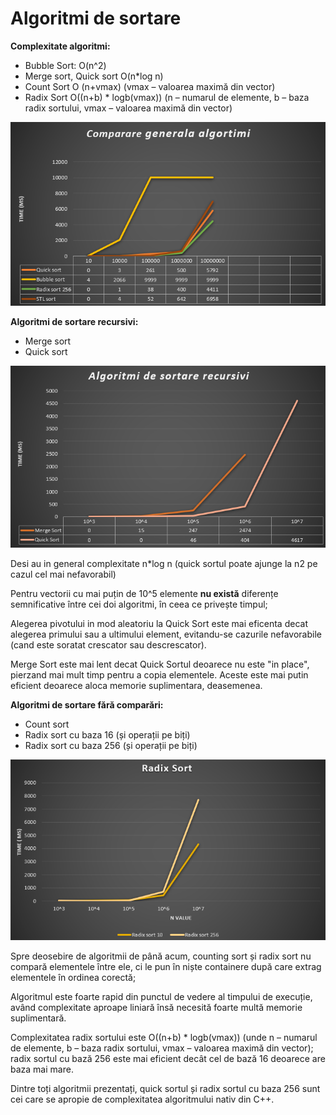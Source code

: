 # Algoritmi de sortare

**Complexitate algoritmi:** 

- Bubble Sort: O(n^2)
- Merge sort, Quick sort O(n\*log n)
- Count Sort O (n+vmax) (vmax – valoarea maximă din vector)
- Radix Sort O((n+b) \* logb(vmax)) (n – numarul de elemente, b – baza radix sortului, vmax – valoarea maximă din vector)

![comparare_generala](./static/img/comparare_generala.png)

 **Algoritmi de sortare recursivi:**

- Merge sort
- Quick sort

![recursivi](./static/img/recursivi.png)

Desi au in general complexitate n\*log n (quick sortul poate ajunge la n2 pe cazul cel mai nefavorabil)

Pentru vectorii cu mai puțin de 10^5 elemente **nu există** diferențe semnificative între cei doi algoritmi, în ceea ce privește timpul;

Alegerea pivotului in mod aleatoriu la Quick Sort este mai eficenta decat alegerea primului sau a ultimului element, evitandu-se cazurile nefavorabile (cand este soratat crescator sau descrescator).

Merge Sort este mai lent decat Quick Sortul deoarece nu este &quot;in place&quot;, pierzand mai mult timp pentru a copia elementele. Aceste este mai putin eficient deoarece aloca memorie suplimentara, deasemenea.

**Algoritmi de sortare fără comparări:**

- Count sort
- Radix sort cu baza 16 (și operații pe biți)
- Radix sort cu baza 256 (și operații pe biți)

![radix_sort](./static/img/radix.png)

Spre deosebire de algoritmii de până acum, counting sort și radix sort nu compară elementele între ele, ci le pun în niște containere după care extrag elementele în ordinea corectă;

Algoritmul este foarte rapid din punctul de vedere al timpului de execuție, având complexitate aproape liniară însă necesită foarte multă memorie suplimentară.

Complexitatea radix sortului este O((n+b) \* logb(vmax)) (unde n – numarul de elemente, b – baza radix sortului, vmax – valoarea maximă din vector); radix sortul cu bază 256 este mai eficient decât cel de bază 16 deoarece are baza mai mare.

Dintre toți algoritmii prezentați, quick sortul și radix sortul cu baza 256 sunt cei care se apropie de complexitatea algoritmului nativ din C++.